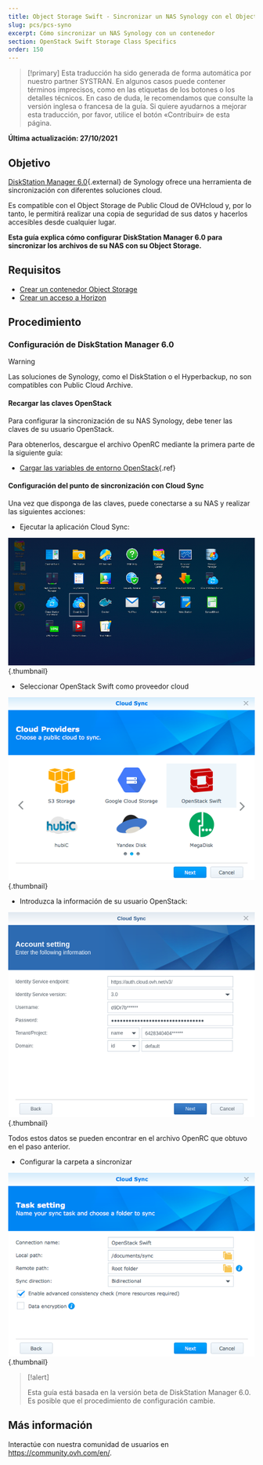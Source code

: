 ```yaml
---
title: Object Storage Swift - Sincronizar un NAS Synology con el Object Storage
slug: pcs/pcs-syno
excerpt: Cómo sincronizar un NAS Synology con un contenedor
section: OpenStack Swift Storage Class Specifics
order: 150
---
```


> [!primary]
> Esta traducción ha sido generada de forma automática por nuestro partner SYSTRAN. En algunos casos puede contener términos imprecisos, como en las etiquetas de los botones o los detalles técnicos. En caso de duda, le recomendamos que consulte la versión inglesa o francesa de la guía. Si quiere ayudarnos a mejorar esta traducción, por favor, utilice el botón «Contribuir» de esta página.
>

**Última actualización: 27/10/2021**

## Objetivo

[DiskStation Manager 6.0](https://www.synology.com/en-global/dsm/6.0beta){.external} de Synology ofrece una herramienta de sincronización con diferentes soluciones cloud.

Es compatible con el Object Storage de Public Cloud de OVHcloud y, por lo tanto, le permitirá realizar una copia de seguridad de sus datos y hacerlos accesibles desde cualquier lugar.

**Esta guía explica cómo configurar DiskStation Manager 6.0 para sincronizar los archivos de su NAS con su Object Storage.**

## Requisitos

- [Crear un contenedor Object Storage](https://docs.ovh.com/es/storage/object-storage/pcs/create-container/)
- [Crear un acceso a Horizon](https://docs.ovh.com/es/public-cloud/crear-y-eliminar-un-usuario-de-openstack/#requisitos)

## Procedimiento

### Configuración de DiskStation Manager 6.0

> [!warning]
>
> Las soluciones de Synology, como el DiskStation o el Hyperbackup, no son compatibles con Public Cloud Archive.
>

#### Recargar las claves OpenStack

Para configurar la sincronización de su NAS Synology, debe tener las claves de su usuario OpenStack.

Para obtenerlos, descargue el archivo OpenRC mediante la primera parte de la siguiente guía:

- [Cargar las variables de entorno OpenStack](https://docs.ovh.com/es/public-cloud/set-openstack-environment-variables/#paso-1-obtener-las-variables){.ref}

#### Configuración del punto de sincronización con Cloud Sync

Una vez que disponga de las claves, puede conectarse a su NAS y realizar las siguientes acciones:

- Ejecutar la aplicación Cloud Sync:

![public-cloud](images/3791.png){.thumbnail}

- Seleccionar OpenStack Swift como proveedor cloud

![public-cloud](images/3788.png){.thumbnail}

- Introduzca la información de su usuario OpenStack:

![public-cloud](images/3792.png){.thumbnail}

Todos estos datos se pueden encontrar en el archivo OpenRC que obtuvo en el paso anterior.

- Configurar la carpeta a sincronizar

![public-cloud](images/3790.png){.thumbnail}

> [!alert]
>
> Esta guía está basada en la versión beta de DiskStation Manager 6.0. Es posible que el procedimiento de configuración cambie.
>

## Más información

Interactúe con nuestra comunidad de usuarios en <https://community.ovh.com/en/>.